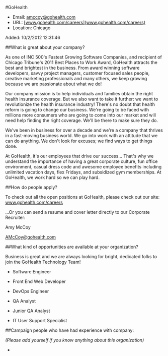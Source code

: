 
#GoHealth

* Email: [amccoy@gohealth.com](mailto:amccoy@gohealth.com)
* URL: [www.gohealth.com/careers](www.gohealth.com/careers)
* Location: Chicago

Added: 10/2/2012 12:31:46

##What is great about your company?

As one of INC 500's Fastest Growing Software Companies, and recipient of Chicago Tribune's 2011 Best Places to Work Award, GoHealth attracts the best and brightest in the business. From award winning software developers, savvy project managers, customer focused sales people, creative marketing professionals and many others, we keep growing because we are passionate about what we do!



Our company mission is to help individuals and families obtain the right health insurance coverage. But we also want to take it further: we want to revolutionize the health insurance industry! There's no doubt that health reform is going to change our business. We're going to be faced with millions more consumers who are going to come into our market and will need help finding the right coverage. We'll be there to make sure they do.



We've been in business for over a decade and we're a company that thrives in a fast-moving business world. We go into work with an attitude that we can do anything. We don't look for excuses; we find ways to get things done.



At GoHealth, it's our employees that drive our success... That's why we understand the importance of having a great corporate culture, fun office environment, casual dress code and awesome employee benefits including unlimited vacation days, flex Fridays, and subsidized gym memberships. At GoHealth, we work hard so we can play hard. 

##How do people apply?

To check out all the open positions at GoHealth, please check out our site: www.gohealth.com/careers



...Or you can send a resume and cover letter directly to our Corporate Recruiter: 

Amy McCoy

AMcCoy@gohealth.com

##What kind of opportunities are available at your organization?

Business is great and we are always looking for bright, dedicated folks to join the GoHealth Technology Team! 



- Software Engineer

- Front End Web Developer

- DevOps Engineer

- QA Analyst

- Junior QA Analyst

- IT User Support Specialist 

##Campaign people who have had experience with company:

*(Please add yourself if you know anything about this organization)*

* 


    